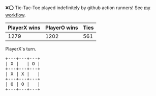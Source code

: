 :x::o: Tic-Tac-Toe played indefinitely by github action runners! See [my workflow](.github/workflows/play.yaml).

|PlayerX wins|PlayerO wins|Ties|
|-|-|-|
|1279|1202|561|

PlayerX's turn.

<pre>
+---+---+---+
| X |   | O |
+---+---+---+
| X | X |   |
+---+---+---+
| O | O |   |
+---+---+---+
</pre>